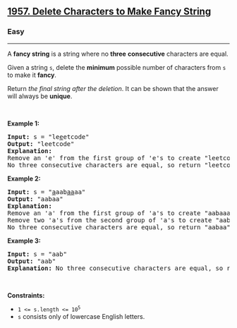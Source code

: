 <h2><a href="https://leetcode.com/problems/delete-characters-to-make-fancy-string/">1957. Delete Characters to Make Fancy String</a></h2><h3>Easy</h3><hr><div><p>A <strong>fancy string</strong> is a string where no <strong>three</strong> <strong>consecutive</strong> characters are equal.</p>

<p>Given a string <code>s</code>, delete the <strong>minimum</strong> possible number of characters from <code>s</code> to make it <strong>fancy</strong>.</p>

<p>Return <em>the final string after the deletion</em>. It can be shown that the answer will always be <strong>unique</strong>.</p>

<p>&nbsp;</p>
<p><strong class="example">Example 1:</strong></p>

<pre style="position: relative;"><strong>Input:</strong> s = "le<u>e</u>etcode"
<strong>Output:</strong> "leetcode"
<strong>Explanation:</strong>
Remove an 'e' from the first group of 'e's to create "leetcode".
No three consecutive characters are equal, so return "leetcode".
<div class="open_grepper_editor" title="Edit &amp; Save To Grepper"></div></pre>

<p><strong class="example">Example 2:</strong></p>

<pre style="position: relative;"><strong>Input:</strong> s = "<u>a</u>aab<u>aa</u>aa"
<strong>Output:</strong> "aabaa"
<strong>Explanation:</strong>
Remove an 'a' from the first group of 'a's to create "aabaaaa".
Remove two 'a's from the second group of 'a's to create "aabaa".
No three consecutive characters are equal, so return "aabaa".
<div class="open_grepper_editor" title="Edit &amp; Save To Grepper"></div></pre>

<p><strong class="example">Example 3:</strong></p>

<pre style="position: relative;"><strong>Input:</strong> s = "aab"
<strong>Output:</strong> "aab"
<strong>Explanation:</strong> No three consecutive characters are equal, so return "aab".
<div class="open_grepper_editor" title="Edit &amp; Save To Grepper"></div></pre>

<p>&nbsp;</p>
<p><strong>Constraints:</strong></p>

<ul>
	<li><code>1 &lt;= s.length &lt;= 10<sup>5</sup></code></li>
	<li><code>s</code> consists only of lowercase English letters.</li>
</ul>
</div>